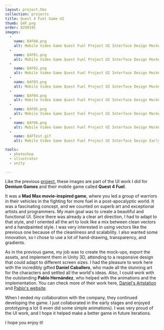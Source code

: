 ```yaml
---
layout: project.hbs
collection: projects
title: Quest 4 Fuel Game UI
thumb: Q4F.png
order: 0299191
images:
  -
    name: Q4F00.png
    alt: Mobile Video Game Quest Fuel Project UI Interface Design Mockups Screens
  -
    name: Q4F01.png
    alt: Mobile Video Game Quest Fuel Project UI Interface Design Mockups Screens
  -
    name: Q4F02.png
    alt: Mobile Video Game Quest Fuel Project UI Interface Design Mockups Screens
  -
    name: Q4F03.png
    alt: Mobile Video Game Quest Fuel Project UI Interface Design Mockups Screens
  -
    name: Q4F04.png
    alt: Mobile Video Game Quest Fuel Project UI Interface Design Mockups Screens
  -
    name: Q4F05.png
    alt: Mobile Video Game Quest Fuel Project UI Interface Design Mockups Assets
  -
    name: Q4F06.png
    alt: Mobile Video Game Quest Fuel Project UI Interface Design Mockups Assets
  -
    name: Q4FTest.gif
    alt: Mobile Video Game Quest Fuel Project UI Interface Design Early Gameplay Test

tools:
  - photoshop
  - illustrator
  - unity

---
```


Like the previous [project](/projects/fantasy-heroes-manager-game-prototype/), these images are part of the UI work I did for **Demium Games** and their mobile game called **Quest 4 Fuel**. 

It was a **Mad Max movie-inspired game**, where you led a group of warriors in their vehicles in the fighting for more fuel in a post-apocalyptic world. It was a fascinating concept, and we counted on superb art and exceptional artists and programmers. My main goal was to create a beautiful and functional UI. Since there was already a clear art direction, I had to adapt to that style, and I oriented all the art to look like a mix between clean vectors and a handpainted style. I was very interested in using vectors like the previous one because of the cleanliness and scalability. I also wanted some innovation, so I chose to use a lot of hand-drawing, transparency, and gradients.    

As in the previous game, my job was to create the mock-ups, export the assets, and implement them in Unity 3D, attending to a responsive design that could adapt to different screen sizes. I had the pleasure to work here with the incredibly gifted **Daniel Caballero**, who made all the stunning art for the characters and settled all the world's ideas. Also, I could work with the outstanding **Pablo Hernández**, who helped with the animations and the implementation. You can check more of their work here, [Daniel's Artstation](https://www.artstation.com/dcaballero) and [Pablo's website](https://pablerchild.com/).

When I ended my collaboration with the company, they continued developing the game. I just collaborated in the early stages and enjoyed prototyping a lot (I even did some simple animations). I was very proud of the UI work, and I hope it helped make a better game in future iterations.

I hope you enjoy it!
